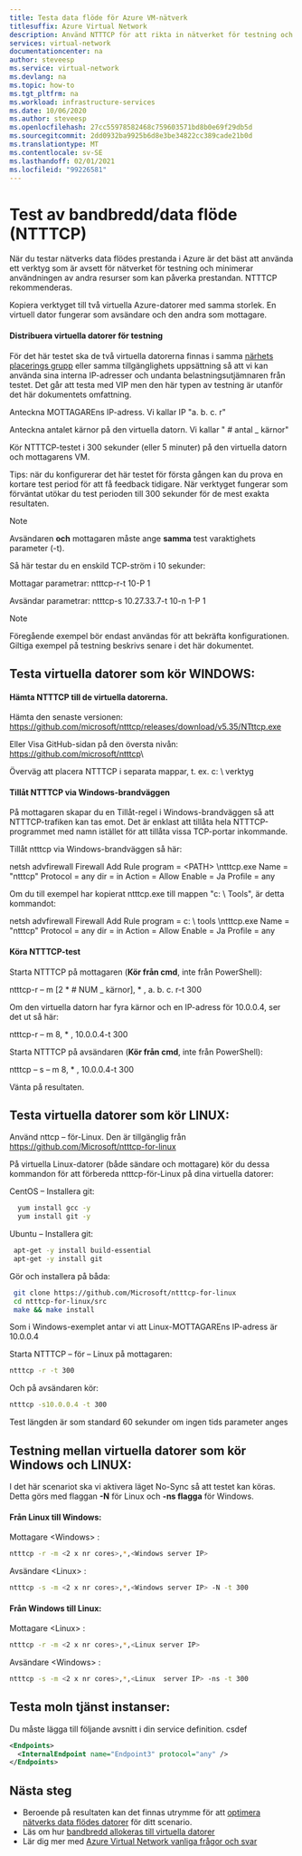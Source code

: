 ```yaml
---
title: Testa data flöde för Azure VM-nätverk
titlesuffix: Azure Virtual Network
description: Använd NTTTCP för att rikta in nätverket för testning och minimera användningen av andra resurser som kan påverka prestandan.
services: virtual-network
documentationcenter: na
author: steveesp
ms.service: virtual-network
ms.devlang: na
ms.topic: how-to
ms.tgt_pltfrm: na
ms.workload: infrastructure-services
ms.date: 10/06/2020
ms.author: steveesp
ms.openlocfilehash: 27cc55978582468c759603571bd8b0e69f29db5d
ms.sourcegitcommit: 2dd0932ba9925b6d8e3be34822cc389cade21b0d
ms.translationtype: MT
ms.contentlocale: sv-SE
ms.lasthandoff: 02/01/2021
ms.locfileid: "99226581"
---
```

# <a name="bandwidththroughput-testing-ntttcp"></a>Test av bandbredd/data flöde (NTTTCP)

När du testar nätverks data flödes prestanda i Azure är det bäst att använda ett verktyg som är avsett för nätverket för testning och minimerar användningen av andra resurser som kan påverka prestandan. NTTTCP rekommenderas.

Kopiera verktyget till två virtuella Azure-datorer med samma storlek. En virtuell dator fungerar som avsändare och den andra som mottagare.

#### <a name="deploying-vms-for-testing"></a>Distribuera virtuella datorer för testning
För det här testet ska de två virtuella datorerna finnas i samma [närhets placerings grupp](../virtual-machines/co-location.md) eller samma tillgänglighets uppsättning så att vi kan använda sina interna IP-adresser och undanta belastningsutjämnaren från testet. Det går att testa med VIP men den här typen av testning är utanför det här dokumentets omfattning.

Anteckna MOTTAGAREns IP-adress. Vi kallar IP "a. b. c. r"

Anteckna antalet kärnor på den virtuella datorn. Vi kallar " \# antal \_ kärnor"

Kör NTTTCP-testet i 300 sekunder (eller 5 minuter) på den virtuella datorn och mottagarens VM.

Tips: när du konfigurerar det här testet för första gången kan du prova en kortare test period för att få feedback tidigare. När verktyget fungerar som förväntat utökar du test perioden till 300 sekunder för de mest exakta resultaten.

> [!NOTE]
> Avsändaren **och** mottagaren måste ange **samma** test varaktighets parameter (-t).

Så här testar du en enskild TCP-ström i 10 sekunder:

Mottagar parametrar: ntttcp-r-t 10-P 1

Avsändar parametrar: ntttcp-s 10.27.33.7-t 10-n 1-P 1

> [!NOTE]
> Föregående exempel bör endast användas för att bekräfta konfigurationen. Giltiga exempel på testning beskrivs senare i det här dokumentet.

## <a name="testing-vms-running-windows"></a>Testa virtuella datorer som kör WINDOWS:

#### <a name="get-ntttcp-onto-the-vms"></a>Hämta NTTTCP till de virtuella datorerna.

Hämta den senaste versionen: https://github.com/microsoft/ntttcp/releases/download/v5.35/NTttcp.exe

Eller Visa GitHub-sidan på den översta nivån: <https://github.com/microsoft/ntttcp>\

Överväg att placera NTTTCP i separata mappar, t. ex. c: \\ verktyg

#### <a name="allow-ntttcp-through-the-windows-firewall"></a>Tillåt NTTTCP via Windows-brandväggen
På mottagaren skapar du en Tillåt-regel i Windows-brandväggen så att NTTTCP-trafiken kan tas emot. Det är enklast att tillåta hela NTTTCP-programmet med namn istället för att tillåta vissa TCP-portar inkommande.

Tillåt ntttcp via Windows-brandväggen så här:

netsh advfirewall Firewall Add Rule program = \<PATH\> \\ntttcp.exe Name = "ntttcp" Protocol = any dir = in Action = Allow Enable = Ja Profile = any

Om du till exempel har kopierat ntttcp.exe till mappen "c: \\ Tools", är detta kommandot: 

netsh advfirewall Firewall Add Rule program = c: \\ tools \\ntttcp.exe Name = "ntttcp" Protocol = any dir = in Action = Allow Enable = Ja Profile = any

#### <a name="running-ntttcp-tests"></a>Köra NTTTCP-test

Starta NTTTCP på mottagaren (**Kör från cmd**, inte från PowerShell):

ntttcp-r – m [2 \* \# NUM \_ kärnor], \* , a. b. c. r-t 300

Om den virtuella datorn har fyra kärnor och en IP-adress för 10.0.0.4, ser det ut så här:

ntttcp-r – m 8, \* , 10.0.0.4-t 300


Starta NTTTCP på avsändaren (**Kör från cmd**, inte från PowerShell):

ntttcp – s – m 8, \* , 10.0.0.4-t 300 

Vänta på resultaten.


## <a name="testing-vms-running-linux"></a>Testa virtuella datorer som kör LINUX:

Använd nttcp – för-Linux. Den är tillgänglig från <https://github.com/Microsoft/ntttcp-for-linux>

På virtuella Linux-datorer (både sändare och mottagare) kör du dessa kommandon för att förbereda ntttcp-för-Linux på dina virtuella datorer:

CentOS – Installera git:
``` bash
  yum install gcc -y  
  yum install git -y
```
Ubuntu – Installera git:
``` bash
 apt-get -y install build-essential  
 apt-get -y install git
```
Gör och installera på båda:
``` bash
 git clone https://github.com/Microsoft/ntttcp-for-linux
 cd ntttcp-for-linux/src
 make && make install
```

Som i Windows-exemplet antar vi att Linux-MOTTAGAREns IP-adress är 10.0.0.4

Starta NTTTCP – för – Linux på mottagaren:

``` bash
ntttcp -r -t 300
```

Och på avsändaren kör:

``` bash
ntttcp -s10.0.0.4 -t 300
```
 
Test längden är som standard 60 sekunder om ingen tids parameter anges

## <a name="testing-between-vms-running-windows-and-linux"></a>Testning mellan virtuella datorer som kör Windows och LINUX:

I det här scenariot ska vi aktivera läget No-Sync så att testet kan köras. Detta görs med flaggan **-N** för Linux och **-ns flagga** för Windows.

#### <a name="from-linux-to-windows"></a>Från Linux till Windows:

Mottagare \<Windows> :

``` bash
ntttcp -r -m <2 x nr cores>,*,<Windows server IP>
```

Avsändare \<Linux> :

``` bash
ntttcp -s -m <2 x nr cores>,*,<Windows server IP> -N -t 300
```

#### <a name="from-windows-to-linux"></a>Från Windows till Linux:

Mottagare \<Linux> :

``` bash
ntttcp -r -m <2 x nr cores>,*,<Linux server IP>
```

Avsändare \<Windows> :

``` bash
ntttcp -s -m <2 x nr cores>,*,<Linux  server IP> -ns -t 300
```
## <a name="testing-cloud-service-instances"></a>Testa moln tjänst instanser:
Du måste lägga till följande avsnitt i din service definition. csdef
```xml
<Endpoints>
  <InternalEndpoint name="Endpoint3" protocol="any" />
</Endpoints> 
```

## <a name="next-steps"></a>Nästa steg
* Beroende på resultaten kan det finnas utrymme för att [optimera nätverks data flödes datorer](virtual-network-optimize-network-bandwidth.md) för ditt scenario.
* Läs om hur [bandbredd allokeras till virtuella datorer](virtual-machine-network-throughput.md)
* Lär dig mer med [Azure Virtual Network vanliga frågor och svar](virtual-networks-faq.md)